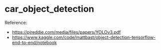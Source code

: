 # car_object_detection
Reference: 
- https://pjreddie.com/media/files/papers/YOLOv3.pdf
- https://www.kaggle.com/code/mattbast/object-detection-tensorflow-end-to-end/notebook
